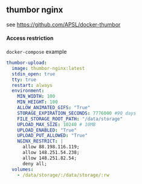 ## thumbor nginx

see https://github.com/APSL/docker-thumbor

#### Access restriction

`docker-compose` example
```yml
thumbor-upload:
  image: thumbor-nginx:latest
  stdin_open: true
  tty: true
  restart: always
  environment:
    MIN_WIDTH: 100
    MIN_HEIGHT: 100
    ALLOW_ANIMATED_GIFS: "True"
    STORAGE_EXPIRATION_SECONDS: 7776000 #90 days
    FILE_STORAGE_ROOT_PATH: "/data/storage"
    UPLOAD_MAX_SIZE: 10240 # 10MB
    UPLOAD_ENABLED: "True"
    UPLOAD_PUT_ALLOWED: "True"
    NGINX_RESTRICT: |
      allow 88.198.116.119;
      allow 148.251.54.238;
      allow 148.251.82.54;
      deny all;
  volumes:
    - /data/storage/:/data/storage/:rw
```
